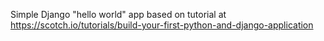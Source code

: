 Simple Django "hello world" app based on tutorial at https://scotch.io/tutorials/build-your-first-python-and-django-application
